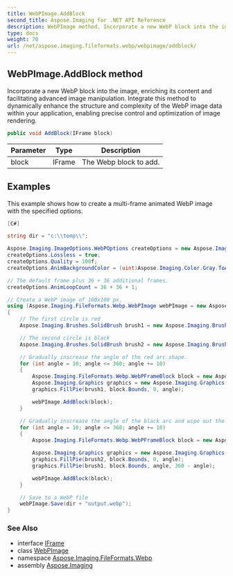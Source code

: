 ```yaml
---
title: WebPImage.AddBlock
second_title: Aspose.Imaging for .NET API Reference
description: WebPImage method. Incorporate a new WebP block into the image enriching its content and facilitating advanced image manipulation. Integrate this method to dynamically enhance the structure and complexity of the WebP image data within your application enabling precise control and optimization of image rendering
type: docs
weight: 70
url: /net/aspose.imaging.fileformats.webp/webpimage/addblock/
---
```

## WebPImage.AddBlock method

Incorporate a new WebP block into the image, enriching its content and facilitating advanced image manipulation. Integrate this method to dynamically enhance the structure and complexity of the WebP image data within your application, enabling precise control and optimization of image rendering.

```csharp
public void AddBlock(IFrame block)
```

| Parameter | Type | Description |
| --- | --- | --- |
| block | IFrame | The Webp block to add. |

## Examples

This example shows how to create a multi-frame animated WebP image with the specified options.

```csharp
[C#]

string dir = "c:\\temp\\";

Aspose.Imaging.ImageOptions.WebPOptions createOptions = new Aspose.Imaging.ImageOptions.WebPOptions();
createOptions.Lossless = true;
createOptions.Quality = 100f;
createOptions.AnimBackgroundColor = (uint)Aspose.Imaging.Color.Gray.ToArgb();

// The default frame plus 36 + 36 additional frames.
createOptions.AnimLoopCount = 36 + 36 + 1;

// Create a WebP image of 100x100 px.
using (Aspose.Imaging.FileFormats.Webp.WebPImage webPImage = new Aspose.Imaging.FileFormats.Webp.WebPImage(100, 100, createOptions))
{
    // The first circle is red
    Aspose.Imaging.Brushes.SolidBrush brush1 = new Aspose.Imaging.Brushes.SolidBrush(Aspose.Imaging.Color.Red);

    // The second circle is black
    Aspose.Imaging.Brushes.SolidBrush brush2 = new Aspose.Imaging.Brushes.SolidBrush(Aspose.Imaging.Color.Black);

    // Gradually inscrease the angle of the red arc shape.
    for (int angle = 10; angle <= 360; angle += 10)
    {
        Aspose.Imaging.FileFormats.Webp.WebPFrameBlock block = new Aspose.Imaging.FileFormats.Webp.WebPFrameBlock(100, 100);
        Aspose.Imaging.Graphics graphics = new Aspose.Imaging.Graphics(block);
        graphics.FillPie(brush1, block.Bounds, 0, angle);

        webPImage.AddBlock(block);
    }

    // Gradually inscrease the angle of the black arc and wipe out the red arc.
    for (int angle = 10; angle <= 360; angle += 10)
    {
        Aspose.Imaging.FileFormats.Webp.WebPFrameBlock block = new Aspose.Imaging.FileFormats.Webp.WebPFrameBlock(100, 100);

        Aspose.Imaging.Graphics graphics = new Aspose.Imaging.Graphics(block);
        graphics.FillPie(brush2, block.Bounds, 0, angle);
        graphics.FillPie(brush1, block.Bounds, angle, 360 - angle);

        webPImage.AddBlock(block);
    }

    // Save to a WebP file
    webPImage.Save(dir + "output.webp");
}
```

### See Also

* interface [IFrame](../../iframe/)
* class [WebPImage](../)
* namespace [Aspose.Imaging.FileFormats.Webp](../../webpimage/)
* assembly [Aspose.Imaging](../../../)


